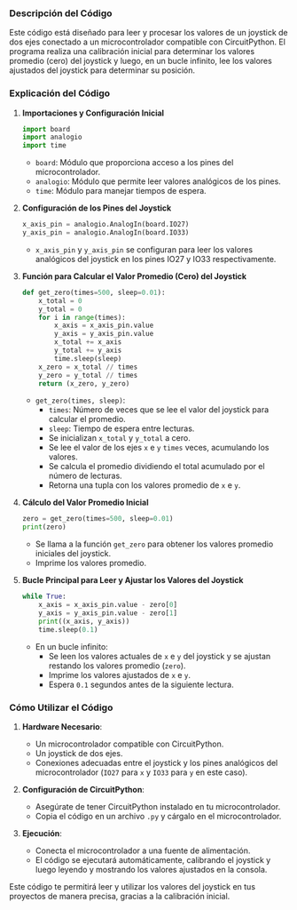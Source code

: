 ### Descripción del Código

Este código está diseñado para leer y procesar los valores de un joystick de dos ejes conectado a un microcontrolador compatible con CircuitPython. El programa realiza una calibración inicial para determinar los valores promedio (cero) del joystick y luego, en un bucle infinito, lee los valores ajustados del joystick para determinar su posición.

### Explicación del Código

1. **Importaciones y Configuración Inicial**
   ```python
   import board
   import analogio
   import time
   ```

   - `board`: Módulo que proporciona acceso a los pines del microcontrolador.
   - `analogio`: Módulo que permite leer valores analógicos de los pines.
   - `time`: Módulo para manejar tiempos de espera.

2. **Configuración de los Pines del Joystick**
   ```python
   x_axis_pin = analogio.AnalogIn(board.IO27)
   y_axis_pin = analogio.AnalogIn(board.IO33)
   ```

   - `x_axis_pin` y `y_axis_pin` se configuran para leer los valores analógicos del joystick en los pines IO27 y IO33 respectivamente.

3. **Función para Calcular el Valor Promedio (Cero) del Joystick**
   ```python
   def get_zero(times=500, sleep=0.01):
       x_total = 0
       y_total = 0
       for i in range(times):
           x_axis = x_axis_pin.value
           y_axis = y_axis_pin.value
           x_total += x_axis
           y_total += y_axis
           time.sleep(sleep)
       x_zero = x_total // times
       y_zero = y_total // times
       return (x_zero, y_zero)
   ```

   - `get_zero(times, sleep)`:
     - `times`: Número de veces que se lee el valor del joystick para calcular el promedio.
     - `sleep`: Tiempo de espera entre lecturas.
     - Se inicializan `x_total` y `y_total` a cero.
     - Se lee el valor de los ejes `x` e `y` `times` veces, acumulando los valores.
     - Se calcula el promedio dividiendo el total acumulado por el número de lecturas.
     - Retorna una tupla con los valores promedio de `x` e `y`.

4. **Cálculo del Valor Promedio Inicial**
   ```python
   zero = get_zero(times=500, sleep=0.01)
   print(zero)
   ```

   - Se llama a la función `get_zero` para obtener los valores promedio iniciales del joystick.
   - Imprime los valores promedio.

5. **Bucle Principal para Leer y Ajustar los Valores del Joystick**
   ```python
   while True:
       x_axis = x_axis_pin.value - zero[0]
       y_axis = y_axis_pin.value - zero[1]
       print((x_axis, y_axis))
       time.sleep(0.1)
   ```

   - En un bucle infinito:
     - Se leen los valores actuales de `x` e `y` del joystick y se ajustan restando los valores promedio (`zero`).
     - Imprime los valores ajustados de `x` e `y`.
     - Espera `0.1` segundos antes de la siguiente lectura.

### Cómo Utilizar el Código

1. **Hardware Necesario**:
   - Un microcontrolador compatible con CircuitPython.
   - Un joystick de dos ejes.
   - Conexiones adecuadas entre el joystick y los pines analógicos del microcontrolador (`IO27` para `x` y `IO33` para `y` en este caso).

2. **Configuración de CircuitPython**:
   - Asegúrate de tener CircuitPython instalado en tu microcontrolador.
   - Copia el código en un archivo `.py` y cárgalo en el microcontrolador.

3. **Ejecución**:
   - Conecta el microcontrolador a una fuente de alimentación.
   - El código se ejecutará automáticamente, calibrando el joystick y luego leyendo y mostrando los valores ajustados en la consola.

Este código te permitirá leer y utilizar los valores del joystick en tus proyectos de manera precisa, gracias a la calibración inicial.
